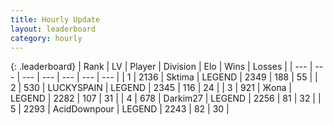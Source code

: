 ```yaml
---
title: Hourly Update
layout: leaderboard
category: hourly
---
```


{: .leaderboard}
| Rank | LV | Player | Division | Elo | Wins | Losses |
| --- | --- | --- | --- | --- | --- | --- |
| <span data-change="0">1</span> | 2136 | <span title="ID: 353063">Sktima</span> | LEGEND | <span data-change="0">2349</span> | <span data-change="0">188</span> | <span data-change="0">55</span> |
| <span data-change="0">2</span> | 530 | <span title="ID: 623829">LUCKYSPAIN</span> | LEGEND | <span data-change="0">2345</span> | <span data-change="0">116</span> | <span data-change="0">24</span> |
| <span data-change="0">3</span> | 921 | <span title="ID: 402846">Жoпа</span> | LEGEND | <span data-change="0">2282</span> | <span data-change="0">107</span> | <span data-change="0">31</span> |
| <span data-change="0">4</span> | 678 | <span title="ID: 694036">Darkim27</span> | LEGEND | <span data-change="0">2256</span> | <span data-change="0">81</span> | <span data-change="0">32</span> |
| <span data-change="1">5</span> | 2293 | <span title="ID: 304661">AcidDownpour</span> | LEGEND | <span data-change="0">2243</span> | <span data-change="0">82</span> | <span data-change="0">30</span> |